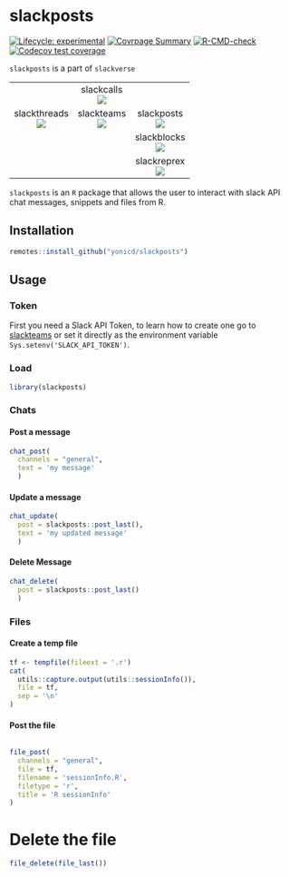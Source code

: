 
<!-- README.md is generated from README.Rmd. Please edit that file -->

# slackposts

<!-- badges: start -->

[![Lifecycle:
experimental](https://img.shields.io/badge/lifecycle-experimental-orange.svg)](https://www.tidyverse.org/lifecycle/#experimental)
[![Covrpage
Summary](https://img.shields.io/badge/covrpage-Last_Build_2024_07_01-brightgreen.svg)](https://tinyurl.com/2lxgjyzn)
[![R-CMD-check](https://github.com/yonicd/slackposts/actions/workflows/r-cmd-check.yml/badge.svg)](https://github.com/yonicd/slackposts/actions/workflows/r-cmd-check.yml)
[![Codecov test
coverage](https://codecov.io/gh/yonicd/slackposts/branch/master/graph/badge.svg)](https://codecov.io/gh/yonicd/slackposts?branch=master)
<!-- badges: end -->

`slackposts` is a part of `slackverse`

|                                                                                                                                                   |                                                                                                                                             |                                                                                                                                                |
| :-----------------------------------------------------------------------------------------------------------------------------------------------: | :-----------------------------------------------------------------------------------------------------------------------------------------: | :--------------------------------------------------------------------------------------------------------------------------------------------: |
|                                                                                                                                                   | slackcalls<br>[![](https://github.com/yonicd/slackcalls/actions/workflows/r-cmd-check.yml/badge.svg)](https://github.com/yonicd/slackcalls) |                                                                                                                                                |
| slackthreads<br>[![](https://github.com/yonicd/slackthreads/actions/workflows/r-cmd-check.yml/badge.svg)](https://github.com/yonicd/slackthreads) | slackteams<br>[![](https://github.com/yonicd/slackteams/actions/workflows/r-cmd-check.yml/badge.svg)](https://github.com/yonicd/slackteams) |  slackposts<br>[![](https://github.com/yonicd/slackposts/actions/workflows/r-cmd-check.yml/badge.svg)](https://github.com/yonicd/slackposts)   |
|                                                                                                                                                   |                                                                                                                                             | slackblocks<br>[![](https://github.com/yonicd/slackblocks/actions/workflows/r-cmd-check.yml/badge.svg)](https://github.com/yonicd/slackblocks) |
|                                                                                                                                                   |                                                                                                                                             | slackreprex<br>[![](https://github.com/yonicd/slackreprex/actions/workflows/r-cmd-check.yml/badge.svg)](https://github.com/yonicd/slackreprex) |

`slackposts` is an `R` package that allows the user to interact with
slack API chat messages, snippets and files from R.

## Installation

``` r
remotes::install_github("yonicd/slackposts")
```

## Usage

### Token

First you need a Slack API Token, to learn how to create one go to
[slackteams](https://github.com/yonicd/slackteams) or set it directly as
the environment variable `Sys.setenv('SLACK_API_TOKEN')`.

### Load

``` r
library(slackposts)
```

### Chats

#### Post a message

``` r
chat_post(
  channels = "general",
  text = 'my message'
  )
```

#### Update a message

``` r
chat_update(
  post = slackposts::post_last(),
  text = 'my updated message'
  )
```

#### Delete Message

``` r
chat_delete(
  post = slackposts::post_last()
  )
```

### Files

#### Create a temp file

``` r
tf <- tempfile(fileext = '.r')
cat(
  utils::capture.output(utils::sessionInfo()),
  file = tf,
  sep = '\n'
)
```

#### Post the file

``` r

file_post(
  channels = "general",
  file = tf,
  filename = 'sessionInfo.R',
  filetype = 'r',
  title = 'R sessionInfo'
)
```

# Delete the file

``` r
file_delete(file_last())
```
